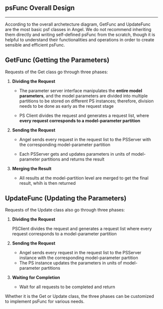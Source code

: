 ## psFunc Overall Design

---

According to the overall archetecture diagram, GetFunc and UpdateFunc are the most basic psf classes in Angel. We do not recommend inheriting them directly and writing self-defined psFunc from the scratch, though it is helpful to understand their functionalities and operations in order to create sensible and efficient psFunc. 

## GetFunc (Getting the Parameters)

Requests of the Get class go through three phases:

1. **Dividing the Request**
	
	* The parameter server interface manipulates the **entire model parameters**, and the model parameters are divided into multiple partitions to be stored on different PS instances; therefore, division needs to be done as early as the request stage
	
	* PS Client divides the request and generates a request list, where **every request corresponds to a model-parameter partition**

2. **Sending the Request** 
	* Angel sends every request in the request list to the PSServer with the corresponding model-parameter partition 

	* Each PSServer gets and updates parameters in units of model-parameter partitions and returns the result

3. **Merging the Result**
	*  All results at the model-partition level are merged to get the final result, whih is then returned 

## UpdateFunc (Updating the Parameters)

Requests of the Update class also go through three phases:

1. **Dividing the Request**

	PSClient divides the request and generates a request list where every request corresponds to a model-parameter partition 

2. **Sending the Request** 

	* Angel sends every request in the request list to the PSServer instance with the corresponding model-parameter partition 
	* The PS instance updates the parameters in units of model-parameter partitions
	
3. **Waiting for Completion**	
	* Wait for all requests to be completed and return

Whether it is the Get or Update class, the three phases can be customized to implement psFunc for various needs. 


